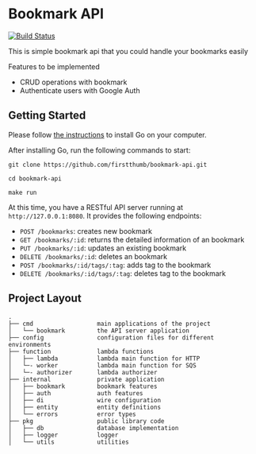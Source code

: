 # Bookmark API
[![Build Status](https://travis-ci.org/firstthumb/bookmark-api.svg?branch=master)](https://travis-ci.org/firstthumb/bookmark-api)

This is simple bookmark api that you could handle your bookmarks easily

Features to be implemented
* CRUD operations with bookmark
* Authenticate users with Google Auth 

## Getting Started

Please follow [the instructions](https://golang.org/doc/install) to install Go on your computer. 

After installing Go, run the following commands to start:

```shell
git clone https://github.com/firstthumb/bookmark-api.git

cd bookmark-api

make run
```

At this time, you have a RESTful API server running at `http://127.0.0.1:8080`. It provides the following endpoints:

* `POST /bookmarks`: creates new bookmark
* `GET /bookmarks/:id`: returns the detailed information of an bookmark
* `PUT /bookmarks/:id`: updates an existing bookmark
* `DELETE /bookmarks/:id`: deletes an bookmark
* `POST /bookmarks/:id/tags/:tag`: adds tag to the bookmark
* `DELETE /bookmarks/:id/tags/:tag`: deletes tag to the bookmark

## Project Layout
 
```
.
├── cmd                  main applications of the project
│   └── bookmark         the API server application
├── config               configuration files for different environments
├── function             lambda functions
│   ├── lambda           lambda main function for HTTP
│   └─- worker           lambda main function for SQS
│   └─- authorizer       lambda authorizer
├── internal             private application
│   ├── bookmark         bookmark features
│   ├── auth             auth features
│   ├── di               wire configuration
│   ├── entity           entity definitions
│   └── errors           error types
├── pkg                  public library code
│   ├── db               database implementation
│   ├── logger           logger
│   └── utils            utilities 
```